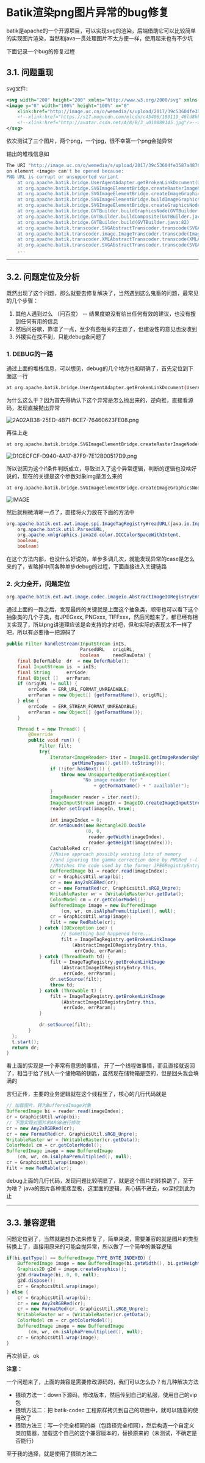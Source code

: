 # Batik渲染png图片异常的bug修复

batik是apache的一个开源项目，可以实现svg的渲染，后端借助它可以比较简单的实现图片渲染，当然和java一贯处理图片不太方便一样，使用起来也有不少坑

下面记录一个bug的修复过程

<!-- more -->

## 3.1. 问题重现

svg文件:

```xml
<svg width="200" height="200" xmlns="http://www.w3.org/2000/svg" xmlns:xlink="http://www.w3.org/1999/xlink">
<image y="0" width="100%" height="100%" x="0"
    xlink:href="http://image.uc.cn/o/wemedia/s/upload/2017/39c53604fe3587a4876396cf3785b801x200x200x13.png"/>
    <!--xlink:href="https://s17.mogucdn.com/mlcdn/c45406/180119_46ld8kkb54d3el06hela5d61e18f5_1024x966.png"/>-->
    <!--xlink:href="http://avatar.csdn.net/A/8/B/3_u010889145.jpg"/>-->
</svg>
```

依次测试了三个图片，两个png，一个jpg，很不幸第一个png会抛异常


输出的堆栈信息如

```sh
The URI "http://image.uc.cn/o/wemedia/s/upload/2017/39c53604fe3587a4876396cf3785b801x200x200x13.png"
on element <image> can't be opened because:
PNG URL is corrupt or unsupported variant
    at org.apache.batik.bridge.UserAgentAdapter.getBrokenLinkDocument(UserAgentAdapter.java:448)
    at org.apache.batik.bridge.SVGImageElementBridge.createRasterImageNode(SVGImageElementBridge.java:642)
    at org.apache.batik.bridge.SVGImageElementBridge.createImageGraphicsNode(SVGImageElementBridge.java:340)
    at org.apache.batik.bridge.SVGImageElementBridge.buildImageGraphicsNode(SVGImageElementBridge.java:180)
    at org.apache.batik.bridge.SVGImageElementBridge.createGraphicsNode(SVGImageElementBridge.java:122)
    at org.apache.batik.bridge.GVTBuilder.buildGraphicsNode(GVTBuilder.java:213)
    at org.apache.batik.bridge.GVTBuilder.buildComposite(GVTBuilder.java:171)
    at org.apache.batik.bridge.GVTBuilder.build(GVTBuilder.java:82)
    at org.apache.batik.transcoder.SVGAbstractTranscoder.transcode(SVGAbstractTranscoder.java:208)
    at org.apache.batik.transcoder.image.ImageTranscoder.transcode(ImageTranscoder.java:92)
    at org.apache.batik.transcoder.XMLAbstractTranscoder.transcode(XMLAbstractTranscoder.java:142)
    at org.apache.batik.transcoder.SVGAbstractTranscoder.transcode(SVGAbstractTranscoder.java:156)
    ...
```

---

## 3.2. 问题定位及分析

既然出现了这个问题，那么就要去修复解决了，当然遇到这么鬼畜的问题，最常见的几个步骤：

1. 其他人遇到过么 （问百度） -- 结果度娘没有给出任何有效的建议，也没有搜到任何有用的信息
2. 然后问谷歌，靠谱了一点，至少有些相关的主题了，但建设性的意见也没收到
3. 外援实在找不到，只能debug查问题了


### 1. DEBUG的一路

通过上面的堆栈信息，可以想见，debug的几个地方也和明确了，首先定位到下面这一行

```sh
at org.apache.batik.bridge.UserAgentAdapter.getBrokenLinkDocument(UserAgentAdapter.java:448)
```

为什么这么干？因为首先得确认下这个异常是怎么抛出来的，逆向推，直接看源码，发现直接抛出异常

![2A02AB38-25ED-4B71-8CE7-76460623FE08.png](https://s17.mogucdn.com/mlcdn/c45406/180119_67ik6b6l9kb199gjaachbkdce89dk_1274x284.jpg)

再往上走

```sh
at org.apache.batik.bridge.SVGImageElementBridge.createRasterImageNode(SVGImageElementBridge.java:642)
```

![D1CECFCF-D940-4A17-87F9-7E12B00517D9.png](https://s17.mogucdn.com/mlcdn/c45406/180119_61el9dg4f32iafif6i57g0hac8e7i_1328x832.jpg)

所以说因为这个if条件判断成立，导致进入了这个异常逻辑，判断的逻辑也没啥好说的，现在的关键是这个参数对象img是怎么来的

```sh
at org.apache.batik.bridge.SVGImageElementBridge.createImageGraphicsNode(SVGImageElementBridge.java:340)
```

![IMAGE](https://s17.mogucdn.com/mlcdn/c45406/180119_645jcjh7hae6g6e7k3bakhje593a7_1320x508.jpg)

然后就稍微清晰一点了，直接将火力放在下面的方法中

```java
org.apache.batik.ext.awt.image.spi.ImageTagRegistry#readURL(java.io.InputStream, 
    org.apache.batik.util.ParsedURL, 
    org.apache.xmlgraphics.java2d.color.ICCColorSpaceWithIntent, 
    boolean, 
    boolean)
```

在这个方法内部，也没什么好说的，单步多调几次，就能发现异常的case是怎么来的了，省略掉中间各种单步debug的过程，下面直接进入关键链路

### 2. 火力全开，问题定位

```java
org.apache.batik.ext.awt.image.codec.imageio.AbstractImageIORegistryEntry
```

通过上面的一路之后，发现最终的关键就是上面这个抽象类，顺带也可以看下这个抽象类的几个子类，有JPEGxxx, PNGxxx, TIFFxxx，然后问题来了，都已经有相关实现了，所以png讲道理应该是会支持的才对吧，但和实际的表现太不一样了吧，所以有必要撸一把源码了


```java
public Filter handleStream(InputStream inIS,
                           ParsedURL   origURL,
                           boolean     needRawData) {
    final DeferRable  dr  = new DeferRable();
    final InputStream is  = inIS;
    final String      errCode;
    final Object []   errParam;
    if (origURL != null) {
        errCode  = ERR_URL_FORMAT_UNREADABLE;
        errParam = new Object[] {getFormatName(), origURL};
    } else {
        errCode  = ERR_STREAM_FORMAT_UNREADABLE;
        errParam = new Object[] {getFormatName()};
    }

    Thread t = new Thread() {
        @Override
        public void run() {
            Filter filt;
            try{
                Iterator<ImageReader> iter = ImageIO.getImageReadersByMIMEType(
                        getMimeTypes().get(0).toString());
                if (!iter.hasNext()) {
                    throw new UnsupportedOperationException(
                            "No image reader for "
                                + getFormatName() + " available!");
                }
                ImageReader reader = iter.next();
                ImageInputStream imageIn = ImageIO.createImageInputStream(is);
                reader.setInput(imageIn, true);
      
                int imageIndex = 0;
                dr.setBounds(new Rectangle2D.Double
                             (0, 0,
                              reader.getWidth(imageIndex),
                              reader.getHeight(imageIndex)));
                CachableRed cr;
                //Naive approach possibly wasting lots of memory
                //and ignoring the gamma correction done by PNGRed :-(
                //Matches the code used by the former JPEGRegistryEntry, though.
                BufferedImage bi = reader.read(imageIndex);
                cr = GraphicsUtil.wrap(bi);
                cr = new Any2sRGBRed(cr);
                cr = new FormatRed(cr, GraphicsUtil.sRGB_Unpre);
                WritableRaster wr = (WritableRaster)cr.getData();
                ColorModel cm = cr.getColorModel();
                BufferedImage image = new BufferedImage
                    (cm, wr, cm.isAlphaPremultiplied(), null);
                cr = GraphicsUtil.wrap(image);
                filt = new RedRable(cr);
            } catch (IOException ioe) {
                    // Something bad happened here...
                    filt = ImageTagRegistry.getBrokenLinkImage
                        (AbstractImageIORegistryEntry.this,
                         errCode, errParam);
            } catch (ThreadDeath td) {
                filt = ImageTagRegistry.getBrokenLinkImage
                    (AbstractImageIORegistryEntry.this,
                     errCode, errParam);
                dr.setSource(filt);
                throw td;
            } catch (Throwable t) {
                filt = ImageTagRegistry.getBrokenLinkImage
                    (AbstractImageIORegistryEntry.this,
                     errCode, errParam);
            }
  
            dr.setSource(filt);
        }
  };
  t.start();
  return dr;
}
```

看上面的实现是一个非常有意思的事情， 开了一个线程做事情，而且直接就返回了，相当于给了别人一个储物箱的钥匙，虽然现在储物箱是空的，但是回头我会填满的

言归正传，主要的业务逻辑就在这个线程里了，核心的几行代码就是

```java
// 加载图片，转为BufferedImage对象
BufferedImage bi = reader.read(imageIndex);
cr = GraphicsUtil.wrap(bi);
// 下面实现对图片的ARGB进行修改
cr = new Any2sRGBRed(cr);
cr = new FormatRed(cr, GraphicsUtil.sRGB_Unpre);
WritableRaster wr = (WritableRaster)cr.getData();
ColorModel cm = cr.getColorModel();
BufferedImage image = new BufferedImage
    (cm, wr, cm.isAlphaPremultiplied(), null);
cr = GraphicsUtil.wrap(image);
filt = new RedRable(cr);
```

debug上面的几行代码，发现问题比较明显了，就是这个图片的转换跪了，至于为啥？ java的图片各种蛋疼至极，这里面的逻辑，真心搞不进去，so深挖到此为止

---

## 3.3. 兼容逻辑

问题定位到了，当然就是想办法来修复了，简单来说，需要兼容的就是图片的类型转换上了，直接用原来的可能会抛异常，所以做了一个简单的兼容逻辑

```java
if(bi.getType() == BufferedImage.TYPE_BYTE_INDEXED) {
    BufferedImage image = new BufferedImage(bi.getWidth(), bi.getHeight(), BufferedImage.TYPE_INT_ARGB);
    Graphics2D g2d = image.createGraphics();
    g2d.drawImage(bi, 0, 0, null);
    g2d.dispose();
    cr = GraphicsUtil.wrap(image);
} else {
    cr = GraphicsUtil.wrap(bi);
    cr = new Any2sRGBRed(cr);
    cr = new FormatRed(cr, GraphicsUtil.sRGB_Unpre);
    WritableRaster wr = (WritableRaster)cr.getData();
    ColorModel cm = cr.getColorModel();
    BufferedImage image = new BufferedImage
        (cm, wr, cm.isAlphaPremultiplied(), null);
    cr = GraphicsUtil.wrap(image);
}
```


再次验证，ok

**注意：**

一个问题来了，上面的兼容是需要修改源码的，我们可以怎么办？有几种解决方法

- 猥琐方法一：down下源码，修改版本，然后传到自己的私服，使用自己的vip包
- 猥琐方法二：把 batik-codec 工程原样拷贝到自己的项目中，就可以随意的使用改了
- 猥琐方法三：写一个完全相同的类（包路径完全相同），然后构造一个自定义类加载器，加载这个自己的这个兼容版本的，替换原来的（未测试，不确定是否能行）


至于我的选择，就是使用了猥琐方法二
